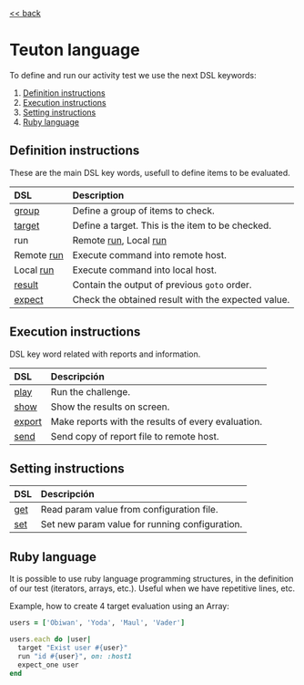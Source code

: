[<< back](../../README.md)

# Teuton language

To define and run our activity test we use the next DSL keywords:
1. [Definition instructions](#definition-instructions)
2. [Execution instructions](#execution-instructions)
3. [Setting instructions](#setting-instructions)
4. [Ruby language](#ruby-language)

## Definition instructions

These are the main DSL key words, usefull to define items to be evaluated.

| DSL                            | Description |
| :----------------------------- | :---------- |
| [group](definition/group.md)   | Define a group of items to check. |
| [target](definition/target.md) | Define a target. This is the item to be checked. |
| run                            | Remote [run](definition/goto.md), Local [run](definition/run.md) |
| Remote [run](definition/run_remote.md)| Execute command into remote host. |
| Local [run](definition/run_local.md)  | Execute command into local host. |
| [result](definition/result.md) | Contain the output of previous `goto` order. |
| [expect](definition/expect.md) | Check the obtained result with the expected value. |

## Execution instructions

DSL key word related with reports and information.

| DSL                           | Descripción                              |
| :---------------------------- | :--------------------------------------- |
| [play](execution/play.md)     | Run the challenge.                       |
| [show](execution/show.md)     | Show the results on screen.              |
| [export](execution/export.md) | Make reports with the results of every evaluation. |
| [send](execution/send.md)     | Send copy of report file to remote host. |

## Setting instructions

| DSL                   | Descripción                                    |
| :-------------------- | :--------------------------------------------- |
| [get](setting/get.md) | Read param value from configuration file.      |
| [set](setting/set.md) | Set new param value for running configuration. |

## Ruby language

It is possible to use ruby language programming structures, in the definition of our test (iterators, arrays, etc.). Useful when we have repetitive lines, etc.

Example, how to create 4 target evaluation using an Array:
```ruby
users = ['Obiwan', 'Yoda', 'Maul', 'Vader']

users.each do |user|
  target "Exist user #{user}"
  run "id #{user}", on: :host1
  expect_one user
end
```
